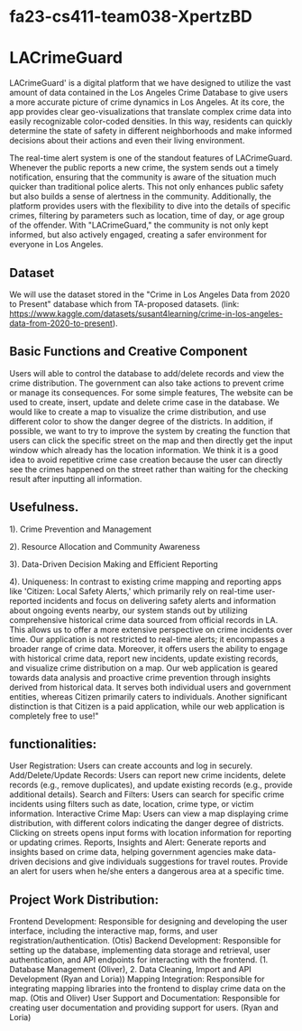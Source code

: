 # fa23-cs411-team038-XpertzBD

# LACrimeGuard

LACrimeGuard' is a digital platform that we have designed to utilize the vast amount of data contained in the Los Angeles Crime Database to give users a more accurate picture of crime dynamics in Los Angeles. At its core, the app provides clear geo-visualizations that translate complex crime data into easily recognizable color-coded densities. In this way, residents can quickly determine the state of safety in different neighborhoods and make informed decisions about their actions and even their living environment.

The real-time alert system is one of the standout features of LACrimeGuard. Whenever the public reports a new crime, the system sends out a timely notification, ensuring that the community is aware of the situation much quicker than traditional police alerts. This not only enhances public safety but also builds a sense of alertness in the community. Additionally, the platform provides users with the flexibility to dive into the details of specific crimes, filtering by parameters such as location, time of day, or age group of the offender. With "LACrimeGuard," the community is not only kept informed, but also actively engaged, creating a safer environment for everyone in Los Angeles.

## Dataset
We will use the dataset stored in the "Crime in Los Angeles Data from 2020 to Present" database which from TA-proposed datasets. 
(link: https://www.kaggle.com/datasets/susant4learning/crime-in-los-angeles-data-from-2020-to-present).

## Basic Functions and Creative Component
Users will able to control the database to add/delete records and view the crime distribution. The government can also take actions to prevent crime or manage its consequences. For some simple features, The website can be used to create, insert, update and delete crime case in the database.
We would like to create a map to visualize the crime distribution, and use different color to show the danger degree of the districts. In addition, if possible, we want to try to improve the system by creating the function that users can click the specific street on the map and then directly get the input window which already has the location information. We think it is a good idea to avoid repetitive crime case creation because the user can directly see the crimes happened on the street rather than waiting for the checking result after inputting all information. 

## Usefulness. 

1). Crime Prevention and Management
 
2). Resource Allocation and Community Awareness
 
3). Data-Driven Decision Making and Efficient Reporting

4). Uniqueness: In contrast to existing crime mapping and reporting apps like 'Citizen: Local Safety Alerts,' which primarily rely on real-time user-reported incidents and focus on delivering safety alerts and information about ongoing events nearby, our system stands out by utilizing comprehensive historical crime data sourced from official records in LA. This allows us to offer a more extensive perspective on crime incidents over time. Our application is not restricted to real-time alerts; it encompasses a broader range of crime data. Moreover, it offers users the ability to engage with historical crime data, report new incidents, update existing records, and visualize crime distribution on a map. Our web application is geared towards data analysis and proactive crime prevention through insights derived from historical data. It serves both individual users and government entities, whereas Citizen primarily caters to individuals. Another significant distinction is that Citizen is a paid application, while our web application is completely free to use!"

## functionalities:

User Registration: Users can create accounts and log in securely.
Add/Delete/Update Records: Users can report new crime incidents, delete records (e.g., remove duplicates), and update existing records (e.g., provide additional details).
Search and Filters: Users can search for specific crime incidents using filters such as date, location, crime type, or victim information.
Interactive Crime Map: Users can view a map displaying crime distribution, with different colors indicating the danger degree of districts. Clicking on streets opens input forms with location information for reporting or updating crimes.
Reports, Insights and Alert: Generate reports and insights based on crime data, helping government agencies make data-driven decisions and give individuals suggestions for travel routes. Provide an alert for users when he/she enters a dangerous area at a specific time.

## Project Work Distribution:
Frontend Development: Responsible for designing and developing the user interface, including the interactive map, forms, and user registration/authentication. (Otis)
Backend Development: Responsible for setting up the database, implementing data storage and retrieval, user authentication, and API endpoints for interacting with the frontend. (1. Database Management (Oliver), 2. Data Cleaning, Import and API Development (Ryan and Loria))
Mapping Integration: Responsible for integrating mapping libraries into the frontend to display crime data on the map. (Otis and Oliver)
User Support and Documentation: Responsible for creating user documentation and providing support for users. (Ryan and Loria)



